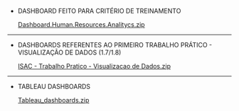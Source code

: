 - DASHBOARD FEITO PARA CRITÉRIO DE TREINAMENTO

  [Dashboard.Human.Resources.Analitycs.zip](https://github.com/IsacMonteiro/VDD/files/11202736/Dashboard.Human.Resources.Analitycs.zip)

----------------------------------------------------------------------------------------------------------------------------------------------------------------

- DASHBOARDS REFERENTES AO PRIMEIRO TRABALHO PRÁTICO - VISUALIZAÇÃO DE DADOS (1.7/1.8)
  
  [ISAC - Trabalho Pratico - Visualizacao de Dados.zip](https://github.com/IsacMonteiro/VDD/files/11203929/ISAC.-.Trabalho.Pratico.-.Visualizacao.de.Dados.zip)
  
  
----------------------------------------------------------------------------------------------------------------------------------------------------------------

- TABLEAU DASHBOARDS

   [Tableau_dashboards.zip](https://github.com/IsacMonteiro/VDD/files/11725581/Tableau_dashboards.zip)

